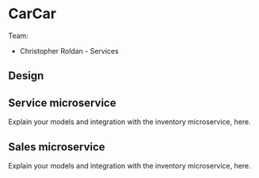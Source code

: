 # CarCar

Team:

- Christopher Roldan - Services

## Design

## Service microservice

Explain your models and integration with the inventory
microservice, here.

## Sales microservice

Explain your models and integration with the inventory
microservice, here.
